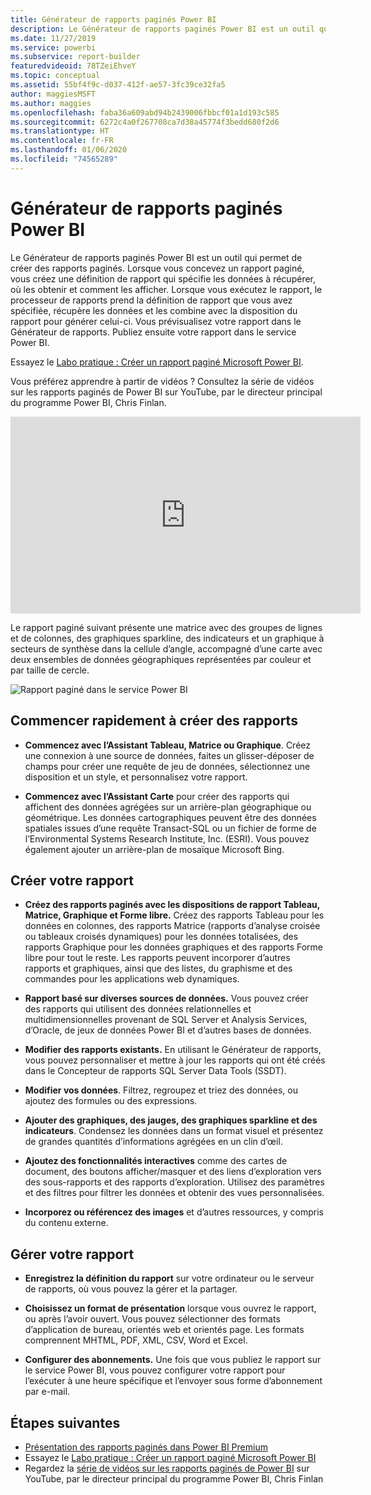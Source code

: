 ```yaml
---
title: Générateur de rapports paginés Power BI
description: Le Générateur de rapports paginés Power BI est un outil qui permet de créer des rapports paginés.
ms.date: 11/27/2019
ms.service: powerbi
ms.subservice: report-builder
featuredvideoid: 78TZeiEhveY
ms.topic: conceptual
ms.assetid: 55bf4f9c-d037-412f-ae57-3fc39ce32fa5
author: maggiesMSFT
ms.author: maggies
ms.openlocfilehash: faba36a609abd94b2439006fbbcf01a1d193c585
ms.sourcegitcommit: 6272c4a0f267708ca7d38a45774f3bedd680f2d6
ms.translationtype: HT
ms.contentlocale: fr-FR
ms.lasthandoff: 01/06/2020
ms.locfileid: "74565289"
---
```

# <a name="power-bi-paginated-report-builder"></a>Générateur de rapports paginés Power BI

 Le Générateur de rapports paginés Power BI est un outil qui permet de créer des rapports paginés.  Lorsque vous concevez un rapport paginé, vous créez une définition de rapport qui spécifie les données à récupérer, où les obtenir et comment les afficher. Lorsque vous exécutez le rapport, le processeur de rapports prend la définition de rapport que vous avez spécifiée, récupère les données et les combine avec la disposition du rapport pour générer celui-ci. Vous prévisualisez votre rapport dans le Générateur de rapports. Publiez ensuite votre rapport dans le service Power BI.

Essayez le [Labo pratique : Créer un rapport paginé Microsoft Power BI](https://www.microsoft.com/handsonlabs/selfpacedlabs/details/SQ00208).

Vous préférez apprendre à partir de vidéos ? Consultez la série de vidéos sur les rapports paginés de Power BI sur YouTube, par le directeur principal du programme Power BI, Chris Finlan.

<iframe width="560" height="315" src="https://www.youtube.com/embed/78TZeiEhveY?list=PLx7LcKtN_gq-JVzM6L8xNNxX7kts-KflJ" frameborder="0" allowfullscreen></iframe>

Le rapport paginé suivant présente une matrice avec des groupes de lignes et de colonnes, des graphiques sparkline, des indicateurs et un graphique à secteurs de synthèse dans la cellule d’angle, accompagné d’une carte avec deux ensembles de données géographiques représentées par couleur et par taille de cercle.  

![Rapport paginé dans le service Power BI](media/report-builder-power-bi/report-builder-get-started-paginated-report.png)

##  <a name="JumpStartReptCreation"></a> Commencer rapidement à créer des rapports  
 
-   **Commencez avec l’Assistant Tableau, Matrice ou Graphique**. Créez une connexion à une source de données, faites un glisser-déposer de champs pour créer une requête de jeu de données, sélectionnez une disposition et un style, et personnalisez votre rapport.  
  
-   **Commencez avec l’Assistant Carte** pour créer des rapports qui affichent des données agrégées sur un arrière-plan géographique ou géométrique. Les données cartographiques peuvent être des données spatiales issues d’une requête Transact-SQL ou un fichier de forme de l’Environmental Systems Research Institute, Inc. (ESRI). Vous pouvez également ajouter un arrière-plan de mosaïque Microsoft Bing.  

##  <a name="DesignRept"></a> Créer votre rapport  
  
-   **Créez des rapports paginés avec les dispositions de rapport Tableau, Matrice, Graphique et Forme libre.** Créez des rapports Tableau pour les données en colonnes, des rapports Matrice (rapports d’analyse croisée ou tableaux croisés dynamiques) pour les données totalisées, des rapports Graphique pour les données graphiques et des rapports Forme libre pour tout le reste. Les rapports peuvent incorporer d’autres rapports et graphiques, ainsi que des listes, du graphisme et des commandes pour les applications web dynamiques.  
  
-   **Rapport basé sur diverses sources de données.** Vous pouvez créer des rapports qui utilisent des données relationnelles et multidimensionnelles provenant de SQL Server et Analysis Services, d’Oracle, de jeux de données Power BI et d’autres bases de données.  
  
-   **Modifier des rapports existants.** En utilisant le Générateur de rapports, vous pouvez personnaliser et mettre à jour les rapports qui ont été créés dans le Concepteur de rapports SQL Server Data Tools (SSDT).  
  
-   **Modifier vos données**. Filtrez, regroupez et triez des données, ou ajoutez des formules ou des expressions.  

-   **Ajouter des graphiques, des jauges, des graphiques sparkline et des indicateurs**. Condensez les données dans un format visuel et présentez de grandes quantités d’informations agrégées en un clin d’œil.  
  
-   **Ajoutez des fonctionnalités interactives** comme des cartes de document, des boutons afficher/masquer et des liens d’exploration vers des sous-rapports et des rapports d’exploration. Utilisez des paramètres et des filtres pour filtrer les données et obtenir des vues personnalisées.  
  
-   **Incorporez ou référencez des images** et d’autres ressources, y compris du contenu externe.  
  
##  <a name="ManageRpt"></a> Gérer votre rapport  
  
-   **Enregistrez la définition du rapport** sur votre ordinateur ou le serveur de rapports, où vous pouvez la gérer et la partager.  
  
-   **Choisissez un format de présentation** lorsque vous ouvrez le rapport, ou après l’avoir ouvert. Vous pouvez sélectionner des formats d’application de bureau, orientés web et orientés page. Les formats comprennent MHTML, PDF, XML, CSV, Word et Excel.  
  
-   **Configurer des abonnements.** Une fois que vous publiez le rapport sur le service Power BI, vous pouvez configurer votre rapport pour l’exécuter à une heure spécifique et l’envoyer sous forme d’abonnement par e-mail.  

## <a name="next-steps"></a>Étapes suivantes

- [Présentation des rapports paginés dans Power BI Premium](paginated-reports-report-builder-power-bi.md)
- Essayez le [Labo pratique : Créer un rapport paginé Microsoft Power BI](https://www.microsoft.com/handsonlabs/selfpacedlabs/details/SQ00208)
- Regardez la [série de vidéos sur les rapports paginés de Power BI](https://www.youtube.com/watch?v=78TZeiEhveY&list=PLx7LcKtN_gq-JVzM6L8xNNxX7kts-KflJ) sur YouTube, par le directeur principal du programme Power BI, Chris Finlan